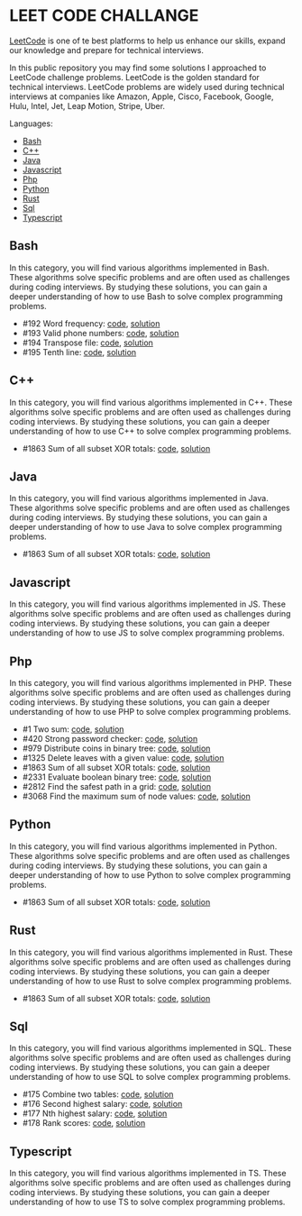 # LEET CODE CHALLANGE
[LeetCode](https://leetcode.com/) is one of te best platforms to help us enhance our skills, expand our knowledge and 
prepare for technical interviews.

In this public repository you may find some solutions I approached to LeetCode challenge problems. LeetCode is the 
golden standard for technical interviews. LeetCode problems are widely used during technical interviews at companies 
like Amazon, Apple, Cisco, Facebook, Google, Hulu, Intel, Jet, Leap Motion, Stripe, Uber.

Languages:
- [Bash](#sh)
- [C++](#cpp)
- [Java](#java)
- [Javascript](#js)
- [Php](#php)
- [Python](#py)
- [Rust](#rs)
- [Sql](#sql)
- [Typescript](#ts)

## <a id="sh"></a> Bash
In this category, you will find various algorithms implemented in Bash. These algorithms solve specific problems and are
often used as challenges during coding interviews. By studying these solutions, you can gain a deeper understanding of
how to use Bash to solve complex programming problems.

- #192 Word frequency: [code](bash%2F00192_word_frequency%2FSolution.sh), [solution](bash%2F00192_word_frequency%2FREADME.md)
- #193 Valid phone numbers: [code](bash%2F00192_word_frequency%2FSolution.sh), [solution](bash%2F00192_word_frequency%2FREADME.md)
- #194 Transpose file: [code](bash%2F00194_transpose_file%2FSolution.sh), [solution](bash%2F00194_transpose_file%2FREADME.md)
- #195 Tenth line: [code](bash%2F00195_tenth_line%2FSolution.sh), [solution](bash%2F00195_tenth_line%2FREADME.md)

## <a id="cpp"></a> C++
In this category, you will find various algorithms implemented in C++. These algorithms solve specific problems and are
often used as challenges during coding interviews. By studying these solutions, you can gain a deeper understanding of
how to use C++ to solve complex programming problems.

- #1863 Sum of all subset XOR totals: [code](cpp%2F01863_sum_of_all_subset_XOR_totals%2FSolution.cpp), [solution](cpp%2F01863_sum_of_all_subset_XOR_totals%2FREADME.md)

## <a id="java"></a> Java
In this category, you will find various algorithms implemented in Java. These algorithms solve specific problems and are
often used as challenges during coding interviews. By studying these solutions, you can gain a deeper understanding of
how to use Java to solve complex programming problems.

- #1863 Sum of all subset XOR totals: [code](java%2F01863_sum_of_all_subset_XOR_totals%2FSolution.java), [solution](java%2F01863_sum_of_all_subset_XOR_totals%2FREADME.md)

## <a id="js"></a> Javascript
In this category, you will find various algorithms implemented in JS. These algorithms solve specific problems and are
often used as challenges during coding interviews. By studying these solutions, you can gain a deeper understanding of
how to use JS to solve complex programming problems.


## <a id="php"></a> Php
In this category, you will find various algorithms implemented in PHP. These algorithms solve specific problems and are 
often used as challenges during coding interviews. By studying these solutions, you can gain a deeper understanding of 
how to use PHP to solve complex programming problems.

- #1 Two sum: [code](php%2F00001_two_sum%2FSolution.php), [solution](php%2F00001_two_sum%2FREADME.md)
- #420 Strong password checker: [code](php%2F00420_strong_password_checker%2FSolution.php), [solution](php%2F00420_strong_password_checker%2FREADME.md)
- #979 Distribute coins in binary tree: [code](php%2F00979_distribute_coins_in_binary_tree%2FSolution.php), [solution](php%2F00979_distribute_coins_in_binary_tree%2FREADME.md)
- #1325 Delete leaves with a given value: [code](php%2F01325_delete_leaves_with_a_given_value%2FSolution.php), [solution](php%2F01325_delete_leaves_with_a_given_value%2FREADME.md)
- #1863 Sum of all subset XOR totals: [code](php%2F01863_sum_of_all_subset_XOR_totals%2FSolution.php), [solution](php%2F01863_sum_of_all_subset_XOR_totals%2FREADME.md)
- #2331 Evaluate boolean binary tree: [code](php%2F02331_evaluate_boolean_binary_tree%2FSolution.php), [solution](php%2F02331_evaluate_boolean_binary_tree%2FREADME.md)
- #2812 Find the safest path in a grid: [code](php%2F02812_find_the_safest_path_in_a_grid%2FSolution.php), [solution](php%2F02812_find_the_safest_path_in_a_grid%2FREADME.md)
- #3068 Find the maximum sum of node values: [code](php%2F03068_find_the_maximum_sum_of_node_values%2FSolution.php), [solution](php%2F03068_find_the_maximum_sum_of_node_values%2FREADME.md)

## <a id="py"></a> Python
In this category, you will find various algorithms implemented in Python. These algorithms solve specific problems and 
are often used as challenges during coding interviews. By studying these solutions, you can gain a deeper understanding 
of how to use Python to solve complex programming problems.

- #1863 Sum of all subset XOR totals: [code](python%2F01863_sum_of_all_subset_XOR_totals%2FSolution.py), [solution](python%2F01863_sum_of_all_subset_XOR_totals%2FREADME.md)

## <a id="rs"></a> Rust
In this category, you will find various algorithms implemented in Rust. These algorithms solve specific problems and are 
often used as challenges during coding interviews. By studying these solutions, you can gain a deeper understanding of
how to use Rust to solve complex programming problems.

- #1863 Sum of all subset XOR totals: [code](rust%2F01863_sum_of_all_subset_XOR_totals%2FSolution.rs), [solution](rust%2F01863_sum_of_all_subset_XOR_totals%2FREADME.md)

## <a id="sql"></a> Sql
In this category, you will find various algorithms implemented in SQL. These algorithms solve specific problems and are
often used as challenges during coding interviews. By studying these solutions, you can gain a deeper understanding of
how to use SQL to solve complex programming problems.

- #175 Combine two tables: [code](sql%2F00175_combine_two_tables%2FSolution.sql), [solution](sql%2F00175_combine_two_tables%2FREADME.md)
- #176 Second highest salary: [code](sql%2F00176_second_highest_salary%2FSolution.sql), [solution](sql%2F00176_second_highest_salary%2FREADME.md)
- #177 Nth highest salary: [code](sql%2F00177_nth_highest_salary%2FSolution.sql), [solution](sql%2F00177_nth_highest_salary%2FREADME.md)
- #178 Rank scores: [code](sql%2F00178_rank_scores%2FSolution.sql), [solution](sql%2F00178_rank_scores%2FREADME.md)

## <a id="ts"></a> Typescript
In this category, you will find various algorithms implemented in TS. These algorithms solve specific problems and are 
often used as challenges during coding interviews. By studying these solutions, you can gain a deeper understanding of 
how to use TS to solve complex programming problems.
